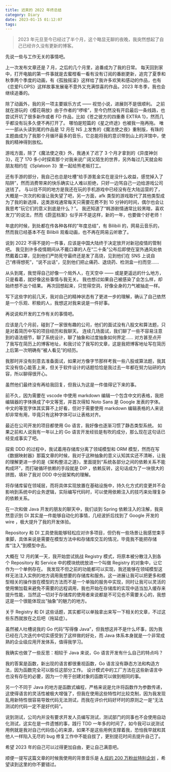 ```yaml
---
title: 迟来的 2022 年终总结
category: Diary
date: 2023-01-15 01:12:07
tags:
---
```



> 2023 年元旦至今已经过了半个月，这个略显无聊的夜晚，我突然想起了自己已经许久没有更新的博客。

<!-- more -->

先说一些与工作无关的事情吧。

上一次发布文章还是 7 月，之后的几个月里，追番成为了我的日常。
每天回到家中，打开电脑的第一件事就是去蜜柑看一看有没有订阅的番剧更新，追完了夏季和秋季两个季度的动画，有《孤独摇滚》这样给了我许多欢笑和感动的作品，也有《恋爱FLOPS》这样故事发展毫不意外又充满惊喜的作品，2023 年冬季，我也会继续追番的。

除了动画外，我的另一项主要娱乐方式 —— 视觉小说，进展则不是很顺利。
之前就在游玩的《樱花萌放》由于作者的“啰嗦”，至今仍然没有开启最后一条线路，也尝试开坑了很多新作或者 FD 作品，比如《苍之彼方的四重奏 EXTRA 1》，然而几乎都没有玩多久便不再打开了。
哪怕是短篇的《星之终途》也被我一拖再拖。
唯一一部从头读到尾的作品是 12 月在 NS 上发售的《魔法使之夜》重制版，有珠的主题曲成为了我那个月循环最多的音乐，它总能将我的意识带到山上的洋馆中，使我的精神得到放松。

游戏方面，除了《魔法使之夜》外，我通关了迟了 3 个月才拿到的《异度神剑 3》，花了 170 多小时探索那个对我来说广阔又陌生的世界，另外每过几天就会和朋友相约在《Splatoon 3》里一起给熊老板打工。

还有手游的部分，我自己也总是吐槽“给手游氪金实在是没什么收益，感觉掉入了陷阱”，然而消费带来的快乐确实让人难以拒绝，只好一边骂自己一边给游戏公司送钱了。
与以往不同的地方是我还在玩的手机游戏中已经没有在大陆运营的了，大概是一次次的和谐让我失望了吧，另一方面，afk 类型的游戏取代了其他类型成为了我的新选择，这类游戏通常每天只需要花费不到 10 分钟的时间，偶尔也会让我思考“玩它们的意义到底是什么？”。
我还知道了“韩游剧情通常比较黑暗，喜欢发刀”的说法，然而《蔚蓝档案》似乎并不是这样，新的一年，也要做个好老师！

年底的时候，到处都在传各种各样的“年度总结”，有 Bilibili 的，网易云音乐的，然而我已经基本不在 Bilibili 观看动画，也不再在网易云听歌了。

说到 2022 不得不提的一件事，应该是中国大陆终于决定放开对新冠疫情的管制吧。
我见到许多疫情期间从不戴口罩的人在“二十条”公布后即使在室外通风处依然戴着口罩，见到他们严防死守最终还是发了高烧，见到他们在 SNS 上说自己“疼得想死”，“说不出话”，见到他们把止痛药、退烧药、检测盒一扫而空……

从头到尾，我觉得自己好像一个局外人，在天空中 —— 或是更遥远的什么地方，只是看着，就好像这些事情与我无关。
我也想过如果自己被感染了会怎么样，却始终想不出个结果。
再次回想起来，只觉得空洞，好像全身的力气被抽走一样。

写下这些字的前几天，我对自己的精神状态有了更进一步的理解，确认了自己依然是一个乐观、积极的人，我想这对我来说是一件好事。

再说说和开发的工作有关的事情吧。

应该是几个月前，碰到了一家很有趣的公司，他们的面试没有八股文和算法题，只是对着简历中写的项目经历和我聊天。
连续几场面试，我们聊了一些不容易注意到的语法细节，聊了系统设计，聊了抽象和过度抽象如何界定……
对方甚至点开了我写在简历上的博客地址，和我讨论了我写的文章，这是我把博客地址写在简历上后第一次明确有“被人看见”的经历。

我那时并没有刻意去准备面试，如果对方像字节那样考我一些八股或算法题，我其实没有信心能答上来，但关于软件设计的话题恰恰是我过去一年都在努力钻研的内容，所以聊得很开心。

虽然他们最终没有再给我回复，但我认为这是一件值得记下来的事。

前不久，因为需要在 vscode 中使用 markdown 编辑一个包含中文的表格，我把编辑器的字体换成了中文等宽，并首次得知 Noto Sans 是 Google 发表的字体。
中文的等宽字体其实算不上好看，但对于需要使用 markdown 编辑表格的人来说却非常有用，毕竟只有这种字体可以让表格对齐。

最近在公司开发的项目都使用 Go 语言，我好像也逐渐习惯了静态类型系统。
如果之前和人说我有一年以上的 Go 语言开发经验是有吹的成分，那么现在这句话已经变成事实了吧。

探索 DDD 的过程中，我试着用存储库分离了领域模型和 ORM 模型，然而在写《数据映射器》那篇文章的时候，我对于这种抽象的意义认知其实还不清晰，让我的理解更进一步的是《架构整洁之道》，里面提到“系统各部分之间的依赖关系不能构成环”，而打破循环依赖的手段就是 DIP ，依赖反转，这句话成为了一块很大的拼图，填补了我对 DDD 中分层架构的理解。

将存储库留在领域层，而将具体实现放置在基础设施中，持久化方式的变更并不会影响到系统中的业务逻辑，实际编写代码时，可以使用依赖注入的技巧来处理复杂的依赖关系。

在一次和做 Java 开发的朋友的聊天中，我们谈到 Spring 依赖注入的注解，我突然意识到 DI 其实是一件能够自动化的事情，几经波折后找到了 Google 开发的 wire ，极大提升了我的开发体验。

Repository 和 DI 工具使我能够轻松应对许多项目，但仍有一些场景让我感觉束手束脚，具体来说是需要在模型方法中和存储库交互的情况，毕竟我不能把存储库“注入”到模型中去。

大概在 12 月的某一天，我开始尝试挑战 Registry 模式，将原本被分散注入到各个 Repository 和 Service 中的模块统统放进一个叫做 Registry 的对象中，让它作为一个单例存在。
我发现不但之前的功能都可以实现，我还能够在领域模型这样无法注入实例的地方调用我想要的存储库和服务。这一进展让我可以把更多和模型相关的操作放在模型的方法而不是一个单独的服务中实现，同时让我可以灵活的使用懒加载来避免不需要的远程调用，我也开始在存储库的实现中适当加入缓存来提升性能，当然这一切对于存储库的使用者来说都是不可见也不需要关心的，我想这是一个很能体现出“抽象”的魅力的地方。

关于 Registry 和 DI 这些话题，其实都可以单独拿出来写一下相关的文章，不过这些东西就放在之后吧（拖延症）。

虽然被人吐槽说我的 Go 代码“写得像 Java”，但我想这并不是什么坏事，因为我已经在几次迭代中切实感受到了这样做的好处，而 Java 体系本身就是一个非常成熟的企业级应用开发体系，值得我学习。

我确实也做了一些反思：相较于 Java 来说，Go 语言开发有什么自己的特点吗？

我的答案是函数，新出现的语言都很重视函数，Go 语言没有静态方法和构造方法，因为函数完全可以胜任这部分工作。
设计模式中的工厂方法在这些新语言中也没有存在的必要，因为一个用于创建对象的函数可以做到相同的事。

另一个不同于 Java 的地方是函数式编程，严格来说是允许将函数作为参数传递，这使得语言的灵活性被极大增强了，但我在使用这些特性时比较克制，因为我发现乱用新特性很容易导致代码无法测试，而我在评价代码好坏时的原则之一是“无法测试的代码一定不是好代码”。

说到测试，公司内并没有要求开发人员编写测试，测试部门的同事也不会使用自动化测试，这实在是一件遗憾的事，践行 TDD 一年多的时间了，如今我可以说测试用例就是我对自己代码信心的来源，如果不是这些用例支撑着我，恐怕我早就和其他人一样陷入无尽的 bug 修复工作中不能自拔了，更别提花时间去提升自己了。

希望 2023 年的自己可以过得更加自由，更让自己满意吧。

顺便一提写这篇文章的时候我使用的背景音乐是 [A 叔的 200 万粉丝特别企划](https://www.bilibili.com/video/BV1BW4y1L7oL/) ，希望读到这里的你不要错过。
